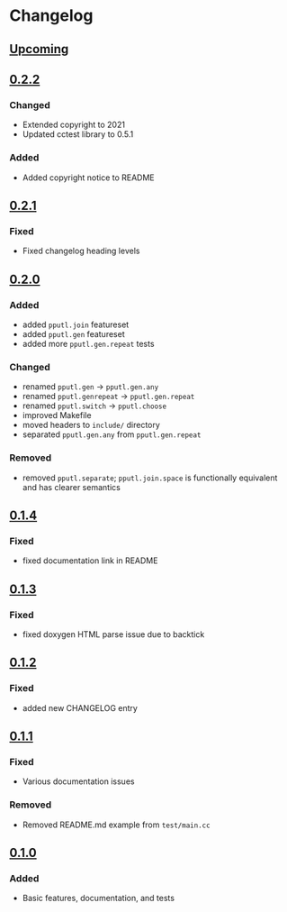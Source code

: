 # Changelog

## [Upcoming](https://github.com/jpcx/pputl/compare/0.2.1...devel)

## [0.2.2](https://github.com/jpcx/pputl/releases/tag/0.2.2)

### Changed

- Extended copyright to 2021
- Updated cctest library to 0.5.1

### Added

- Added copyright notice to README

## [0.2.1](https://github.com/jpcx/pputl/releases/tag/0.2.1)

### Fixed

- Fixed changelog heading levels

## [0.2.0](https://github.com/jpcx/pputl/releases/tag/0.2.0)

### Added

- added `pputl.join` featureset
- added `pputl.gen`  featureset
- added more `pputl.gen.repeat` tests

### Changed

- renamed `pputl.gen` -> `pputl.gen.any`
- renamed `pputl.genrepeat` -> `pputl.gen.repeat`
- renamed `pputl.switch` -> `pputl.choose`
- improved Makefile
- moved headers to `include/` directory
- separated `pputl.gen.any` from `pputl.gen.repeat`

### Removed

- removed `pputl.separate`; `pputl.join.space` is functionally equivalent and has clearer semantics

## [0.1.4](https://github.com/jpcx/pputl/releases/tag/0.1.4)

### Fixed

- fixed documentation link in README

## [0.1.3](https://github.com/jpcx/pputl/releases/tag/0.1.3)

### Fixed

- fixed doxygen HTML parse issue due to backtick

## [0.1.2](https://github.com/jpcx/pputl/releases/tag/0.1.2)

### Fixed

- added new CHANGELOG entry

## [0.1.1](https://github.com/jpcx/pputl/releases/tag/0.1.1)

### Fixed

- Various documentation issues

### Removed

- Removed README.md example from `test/main.cc`

## [0.1.0](https://github.com/jpcx/pputl/releases/tag/0.1.0)

### Added

- Basic features, documentation, and tests
